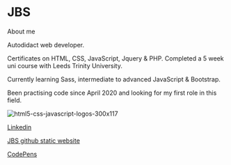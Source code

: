 # JBS
About me

Autodidact web developer. 

Certificates on HTML, CSS, JavaScript, Jquery & PHP. 
Completed a 5 week uni course with Leeds Trinity University.

Currently learning Sass, intermediate to advanced JavaScript & Bootstrap.

Been practising code since April 2020 and looking for my first role in this field.

![html5-css-javascript-logos-300x117](https://user-images.githubusercontent.com/71082969/107945328-5d35b100-6f87-11eb-9049-c3185cde168f.png)

[Linkedin](https://www.linkedin.com/in/john-stapylton-33315b36/)

[JBS github static website](https://jonwon30.github.io/JBS-Developer-Profile/)

[CodePens](https://codepen.io/jonstapy)
